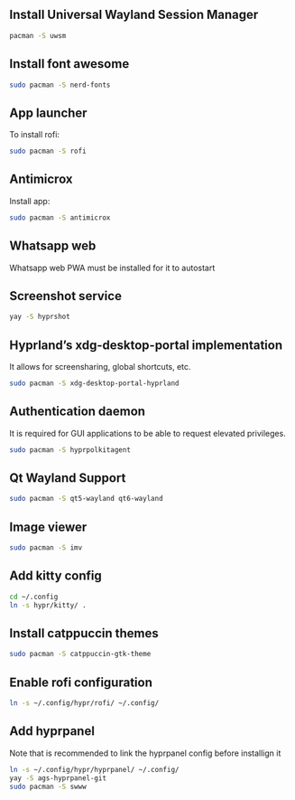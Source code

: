## Install Universal Wayland Session Manager
```bash
pacman -S uwsm

```
## Install font awesome
```bash
sudo pacman -S nerd-fonts
```

## App launcher
To install rofi:
```bash
sudo pacman -S rofi
```

## Antimicrox
Install app:
```bash
sudo pacman -S antimicrox
```

## Whatsapp web
Whatsapp web PWA must be installed for it to autostart

## Screenshot service
```bash
yay -S hyprshot
```

## Hyprland’s xdg-desktop-portal implementation
It allows for screensharing, global shortcuts, etc.
```bash
sudo pacman -S xdg-desktop-portal-hyprland
```

## Authentication daemon
It is required for GUI applications to be able to request elevated privileges.
```bash
sudo pacman -S hyprpolkitagent
```

## Qt Wayland Support
```bash
sudo pacman -S qt5-wayland qt6-wayland
```

## Image viewer
```bash
sudo pacman -S imv
```

## Add kitty config
```bash
cd ~/.config
ln -s hypr/kitty/ .
```

## Install catppuccin themes
```bash
sudo pacman -S catppuccin-gtk-theme
```

## Enable rofi configuration
```bash
ln -s ~/.config/hypr/rofi/ ~/.config/
```

## Add hyprpanel
Note that is recommended to link the hyprpanel config before installign it
```bash
ln -s ~/.config/hypr/hyprpanel/ ~/.config/
yay -S ags-hyprpanel-git
sudo pacman -S swww
```
